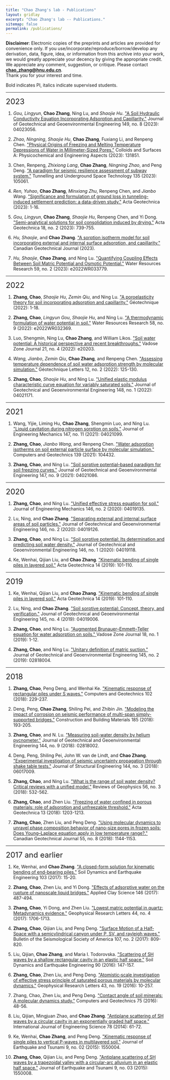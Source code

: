 ```yaml
---
title: "Chao Zhang's lab - Publications"
layout: gridlay
excerpt: "Chao Zhang's lab -- Publications."
sitemap: false
permalink: /publications/
---
```


**Disclaimer**: Electronic copies of the preprints and articles are provided for convenience only. If you use/incorporate/reproduce/borrow/develop any derivation, data, figure, idea, or information from this archive into your work, we would greatly appreciate your decency by giving the appropriate credit. We appreciate any comment, suggestion, or critique. Please contact **chao_zhang@hnu.edu.cn**.   
​
Thank you for your interest and time.  

Bold indicates PI, italics indicate supervised students.

******

<font size=5> 2023 </font>

1. *Gou, Lingyun*, **Chao Zhang**, Ning Lu, and *Shaojie Hu*. ["A Soil Hydraulic Conductivity Equation Incorporating Adsorption and Capillarity."](https://ascelibrary.org/doi/abs/10.1061/JGGEFK.GTENG-11388)  Journal of Geotechnical and Geoenvironmental Engineering 149, no. 8 (2023): 04023056.

2. *Zhao, Ningning*, *Shaojie Hu*, **Chao Zhang**, Fuxiang Li, and Renpeng Chen. ["Physical Origins of Freezing and Melting Temperature Depressions of Water in Millimeter-Sized Pores."](https://www.sciencedirect.com/science/article/abs/pii/S0927775723009354) Colloids and Surfaces A: Physicochemical and Engineering Aspects (2023): 131851.

3. Chen, Renpeng, *Zhixiong Lang*, **Chao Zhang**, *Ningning Zhao*, and Peng Deng. ["A paradigm for seismic resilience assessment of subway system."](https://www.sciencedirect.com/science/article/abs/pii/S0886779823000810) Tunnelling and Underground Space Technology 135 (2023): 105061.

4. *Ren, Yuhao*, **Chao Zhang**, *Minxiang Zhu*, Renpeng Chen, and *Jianbo Wang*. ["Significance and formulation of ground loss in tunneling-induced settlement prediction: a data-driven study."](https://link.springer.com/article/10.1007/s11440-023-01859-8) Acta Geotechnica (2023): 1-16.

5. *Gou, Lingyun*, **Chao Zhang**, *Shaojie Hu*, Renpeng Chen, and Yi Dong. ["Semi-analytical solutions for soil consolidation induced by drying."](https://link.springer.com/article/10.1007/s11440-022-01623-4) Acta Geotechnica 18, no. 2 (2023): 739-755.

6. *Hu, Shaojie*, and **Chao Zhang**. ["A sorption isotherm model for soil incorporating external and internal surface adsorption, and capillarity."](https://cdnsciencepub.com/doi/abs/10.1139/cgj-2022-0386) Canadian Geotechnical Journal (2023).

7. *Hu, Shaojie*, **Chao Zhang**, and Ning Lu. ["Quantifying Coupling Effects Between Soil Matric Potential and Osmotic Potential."](https://agupubs.onlinelibrary.wiley.com/doi/abs/10.1029/2022WR033779) Water Resources Research 59, no. 2 (2023): e2022WR033779.

*****

<font size=5> 2022 </font>

1. **Zhang, Chao**, *Shaojie Hu*, *Zemin Qiu*, and Ning Lu. ["A poroelasticity theory for soil incorporating adsorption and capillarity."](https://www.icevirtuallibrary.com/doi/abs/10.1680/jgeot.22.00097) Géotechnique (2022): 1-18.

2. **Zhang, Chao**, *Lingyun Gou*, *Shaojie Hu*, and Ning Lu. ["A thermodynamic formulation of water potential in soil."](https://agupubs.onlinelibrary.wiley.com/doi/abs/10.1029/2022WR032369) Water Resources Research 58, no. 9 (2022): e2022WR032369.

3. Luo, Shengmin, Ning Lu, **Chao Zhang**, and William Likos. ["Soil water potential: A historical perspective and recent breakthroughs."](https://acsess.onlinelibrary.wiley.com/doi/full/10.1002/vzj2.20203) Vadose Zone Journal 21, no. 4 (2022): e20203.


4. *Wang, Jianbo*, *Zemin Qiu*, **Chao Zhang**, and Renpeng Chen. ["Assessing temperature dependence of soil water adsorption strength by molecular simulation."](https://www.icevirtuallibrary.com/doi/abs/10.1680/jgele.21.00126) Géotechnique Letters 12, no. 2 (2022): 125-130.

5. **Zhang, Chao**, *Shaojie Hu*, and Ning Lu. ["Unified elastic modulus characteristic curve equation for variably saturated soils."](https://ascelibrary.org/doi/abs/10.1061/(ASCE)GT.1943-5606.0002718) Journal of Geotechnical and Geoenvironmental Engineering 148, no. 1 (2022): 04021171.

*****

<font size=5> 2021 </font>


1. Wang, Yijie, Liming Hu, **Chao Zhang**, Shengmin Luo, and Ning Lu. ["Liquid cavitation during nitrogen sorption on soils."](https://ascelibrary.org/doi/10.1061/%28ASCE%29EM.1943-7889.0002008 ) Journal of Engineering Mechanics 147, no. 11 (2021): 04021099.

2. **Zhang, Chao**, *Jianbo Wang*, and Renpeng Chen. ["Water adsorption isotherms on soil external particle surface by molecular simulation."](https://www.sciencedirect.com/science/article/pii/S0266352X21004225) Computers and Geotechnics 139 (2021): 104432.

3. **Zhang, Chao**, and Ning Lu. ["Soil sorptive potential–based paradigm for soil freezing curves."](https://ascelibrary.org/doi/abs/10.1061/%28ASCE%29GT.1943-5606.0002597) Journal of Geotechnical and Geoenvironmental Engineering 147, no. 9 (2021): 04021086.

****

<font size=5> 2020 </font>

1. **Zhang, Chao**, and Ning Lu. ["Unified effective stress equation for soil."](https://ascelibrary.org/doi/abs/10.1061/%28ASCE%29EM.1943-7889.0001718) Journal of Engineering Mechanics 146, no. 2 (2020): 04019135.

2. Lu, Ning, and **Chao Zhang**. ["Separating external and internal surface areas of soil particles."](https://ascelibrary.org/doi/abs/10.1061/%28ASCE%29GT.1943-5606.0002198) Journal of Geotechnical and Geoenvironmental Engineering 146, no. 2 (2020): 04019126.

3. **Zhang, Chao**, and Ning Lu. ["Soil sorptive potential: Its determination and predicting soil water density."](https://ascelibrary.org/doi/abs/10.1061/%28ASCE%29GT.1943-5606.0002188) Journal of Geotechnical and Geoenvironmental Engineering 146, no. 1 (2020): 04019118.

4. Ke, Wenhai, Qijian Liu, and **Chao Zhang**. ["Kinematic bending of single piles in layered soil."]( https://link.springer.com/article/10.1007/s11440-018-0640-y ) Acta Geotechnica 14 (2019): 101-110.

****

<font size=5> 2019 </font>

1. Ke, Wenhai, Qijian Liu, and **Chao Zhang**. ["Kinematic bending of single piles in layered soil."]( https://link.springer.com/article/10.1007/s11440-018-0640-y ) Acta Geotechnica 14 (2019): 101-110.

2. Lu, Ning, and **Chao Zhang**. ["Soil sorptive potential: Concept, theory, and verification."](https://ascelibrary.org/doi/abs/10.1061/(asce)gt.1943-5606.0002025) Journal of Geotechnical and Geoenvironmental Engineering 145, no. 4 (2019): 04019006.

3. **Zhang, Chao**, and Ning Lu. ["Augmented Brunauer–Emmett–Teller equation for water adsorption on soils." ](https://acsess.onlinelibrary.wiley.com/doi/full/10.2136/vzj2019.01.0011) Vadose Zone Journal 18, no. 1 (2019): 1-12.

4. **Zhang, Chao**, and Ning Lu. ["Unitary definition of matric suction."](https://ascelibrary.org/doi/full/10.1061/(ASCE)GT.1943-5606.0002004) Journal of Geotechnical and Geoenvironmental Engineering 145, no. 2 (2019): 02818004.

****

<font size=5> 2018 </font>

1. **Zhang, Chao**, Peng Deng, and Wenhai Ke. ["Kinematic response of rectangular piles under S waves."](https://www.sciencedirect.com/science/article/pii/S0266352X18301629) Computers and Geotechnics 102 (2018): 229-237.

2. Deng, Peng, **Chao Zhang**, Shiling Pei, and Zhibin Jin. ["Modeling the impact of corrosion on seismic performance of multi-span simply-supported bridges."](https://www.sciencedirect.com/science/article/abs/pii/S0950061818316702) Construction and Building Materials 185 (2018): 193-205.

3. **Zhang, Chao**, and N. Lu. ["Measuring soil-water density by helium pycnometer."](https://www.pc-progress.com/Images/Personal/NLu/Publications/NLJ117201805.pdf) Journal of Geotechnical and Geoenvironmental Engineering 144, no. 9 (2018): 02818002.

4. Deng, Peng, Shiling Pei, John W. van de Lindt, and **Chao Zhang**. ["Experimental investigation of seismic uncertainty propagation through shake table tests."](https://www.pc-progress.com/Images/Personal/NLu/Publications/NLJ117201805.pdf) Journal of Structural Engineering 144, no. 3 (2018): 06017009.

5. **Zhang, Chao**, and Ning Lu. ["What is the range of soil water density? Critical reviews with a unified model."](https://agupubs.onlinelibrary.wiley.com/doi/full/10.1029/2018RG000597) Reviews of Geophysics 56, no. 3 (2018): 532-562.

6. **Zhang, Chao**, and Zhen Liu. ["Freezing of water confined in porous materials: role of adsorption and unfreezable threshold."](https://link.springer.com/article/10.1007/s11440-018-0637-6 ) Acta Geotechnica 13 (2018): 1203-1213.

7. **Zhang, Chao**, Zhen Liu, and Peng Deng. ["Using molecular dynamics to unravel phase composition behavior of nano-size pores in frozen soils: Does Young–Laplace equation apply in low temperature range?."](https://cdnsciencepub.com/doi/abs/10.1139/cgj-2016-0150) Canadian Geotechnical Journal 55, no. 8 (2018): 1144-1153.

****

<font size=5> 2017 and earlier </font>

1. Ke, Wenhai, and **Chao Zhang**. ["A closed-form solution for kinematic bending of end-bearing piles."](https://www.sciencedirect.com/science/article/abs/pii/S0267726117303858) Soil Dynamics and Earthquake Engineering 103 (2017): 15-20.

2. **Zhang, Chao**, Zhen Liu, and Yi Dong. ["Effects of adsorptive water on the rupture of nanoscale liquid bridges."](https://www.sciencedirect.com/science/article/pii/S0169131717302995) Applied Clay Science 146 (2017): 487-494.

3. **Zhang, Chao**, Yi Dong, and Zhen Liu. ["Lowest matric potential in quartz: Metadynamics evidence."](https://agupubs.onlinelibrary.wiley.com/doi/full/10.1002/2016GL071928) Geophysical Research Letters 44, no. 4 (2017): 1706-1713.

4. **Zhang, Chao**, Qijian Liu, and Peng Deng. ["Surface Motion of a Half‐Space with a semicylindrical canyon under P, SV, and rayleigh waves."](https://chooser.crossref.org/?doi=10.1785%2F0120160207 ) Bulletin of the Seismological Society of America 107, no. 2 (2017): 809-820.

5. Liu, Qijian, **Chao Zhang**, and Maria I. Todorovska. ["Scattering of SH waves by a shallow rectangular cavity in an elastic half space."](https://www.sciencedirect.com/science/article/abs/pii/S0267726116301725 ) Soil Dynamics and Earthquake Engineering 90 (2016): 147-157.

4. **Zhang, Chao**, Zhen Liu, and Peng Deng. ["Atomistic‐scale investigation of effective stress principle of saturated porous materials by molecular dynamics."](https://agupubs.onlinelibrary.wiley.com/doi/full/10.1002/2016GL070101) Geophysical Research Letters 43, no. 19 (2016): 10-257.

5. Zhang, Chao, Zhen Liu, and Peng Deng. ["Contact angle of soil minerals: A molecular dynamics study."](https://www.sciencedirect.com/science/article/pii/S0266352X16000215) Computers and Geotechnics 75 (2016): 48-56.

6. Liu, Qijian, Mingjuan Zhao, and **Chao Zhang**. ["Antiplane scattering of SH waves by a circular cavity in an exponentially graded half space."](https://www.scopus.com/record/display.uri?eid=2-s2.0-84897695574&origin=inward&txGid=218cbdc717d2d6cd0e1add7720cf9c3d ) International Journal of Engineering Science 78 (2014): 61-72.

7. Ke, Wenhai, **Chao Zhang**, and Peng Deng. ["Kinematic response of single piles to vertical P-waves in multilayered soil."](https://www.sciencedirect.com/science/article/pii/S0266352X18301629) Journal of Earthquake and Tsunami 9, no. 02 (2015): 1550004.

8. **Zhang, Chao**, Qijian Liu, and Peng Deng. ["Antiplane scattering of SH waves by a trapezoidal valley with a circular-arc alluvium in an elastic half space."](https://www.worldscientific.com/doi/abs/10.1142/S1793431115500086) Journal of Earthquake and Tsunami 9, no. 03 (2015): 1550008.


